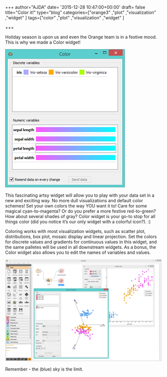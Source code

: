 +++
author="AJDA"
date= '2015-12-28 10:47:00+00:00'
draft= false
title="Color it!"
type="blog"
categories=["orange3" ,"plot" ,"visualization" ,"widget" ]
tags=["color" ,"plot" ,"visualization" ,"widget" ]

+++

Holiday season is upon us and even the Orange team is in a festive mood. This is why we made a Color widget!

![](/images/2015/12/color1.png)


This fascinating artsy widget will allow you to play with your data set in a new and exciting way. No more dull visualizations and default color schemes! Set your own colors the way YOU want it to! Care for some magical cyan-to-magenta? Or do you prefer a more festive red-to-green? How about several shades of gray? Color widget is your go-to stop for all things color (did you notice it’s our only widget with a colorful icon?). :)

Coloring works with most visualization widgets, such as scatter plot, distributions, box plot, mosaic display and linear projection. Set the colors for discrete values and gradients for continuous values in this widget, and the same palletes will be used in all downstream widgets. As a bonus, the Color widget also allows you to edit the names of variables and values.

![](/images/2015/12/color6.png)


Remember - the (blue) sky is the limit.
